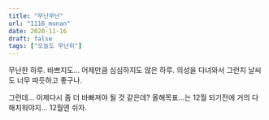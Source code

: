 ```yaml
---
title: "무난무난"
url: "1116_munan"
date: 2020-11-16
draft: false
tags: ["오늘도 무난히"]
---
```

무난한 하루. 바쁘지도... 어제만큼 심심하지도 않은 하루.
의성을 다녀와서 그런지 날씨도 너무 따듯하고 좋구나.

그런데... 이제다시 좀 더 바빠져야 될 것 같은데? 올해목표...는 12월 되기전에 거의 다 해치워야지... 12월엔 쉬자.
